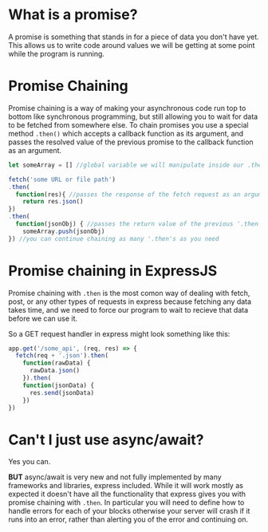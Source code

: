 
# What is a promise?

A promise is something that stands in for a piece of data you don't have yet. This allows us to write code around values we will be getting at some point while the program is running.

# Promise Chaining

Promise chaining is a way of making your asynchronous code run top to bottom like synchronous programming, but still allowing you to wait for data to be fetched from somewhere else. To chain promises you use a special method `.then()` which accepts a callback function as its argument, and passes the resolved value of the previous promise to the callback function as an argument.

```js
let someArray = [] //global variable we will manipulate inside our .then

fetch('some URL or file path')
.then(
  function(res){ //passes the response of the fetch request as an argument
    return res.json()
})
.then(
  function(jsonObj) { //passes the return value of the previous '.then' as an argument
    someArray.push(jsonObj)
}) //you can continue chaining as many '.then's as you need
```

# Promise chaining in ExpressJS

Promise chaining with `.then` is the most comon way of dealing with fetch, post, or any other types of requests in express because fetching any data takes time, and we need to force our program to wait to recieve that data before we can use it.

So a GET request handler in express might look something like this:

```js
app.get('/some_api', (req, res) => {
  fetch(req + '.json').then(
    function(rawData) {
      rawData.json()
    }).then(
    function(jsonData) {
      res.send(jsonData)
    })
})
```

# Can't I just use async/await?

Yes you can.

**BUT** async/await is very new and not fully implemented by many frameworks and libraries, express included.  While it will work mostly as expected it doesn't have all the functionality that express gives you with promise chaining with `.then`. In particular you will need to define how to handle errors for each of your blocks otherwise your server will crash if it runs into an error, rather than alerting you of the error and continuing on.
